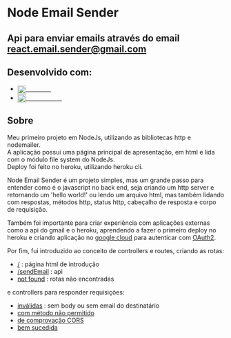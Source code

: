 # Node Email Sender
## Api para enviar emails através do email react.email.sender@gmail.com

## Desenvolvido com:
- <a href='https://nodejs.org/en/'><img width='20px' align='center' src='https://cdn.jsdelivr.net/gh/devicons/devicon/icons/nodejs/nodejs-original.svg'/> <strong style='color: #fdfdfd;'>NodeJS</strong></a>
- <a href='https://nodemailer.com/about/'><img width='20px' align='center' src='https://github.com/nodemailer.png'/> <strong style='color: #fdfdfd;'>Nodemailer</strong></a>

## Sobre
Meu primeiro projeto em NodeJs, utilizando as bibliotecas http e nodemailer. <br>
A aplicação possui uma página principal de apresentação, em html e lida com o módulo file system do NodeJs.<br>
Deploy foi feito no heroku, utilizando heroku cli.

Node Email Sender é um projeto simples, mas um grande passo para entender como é o javascript no back end, seja criando um http server e retornando um 'hello world!' ou lendo um arquivo html, mas também lidando com respostas, métodos http, status http, cabeçalho de resposta e corpo de requisição.

Também foi importante para criar experiência com aplicações externas como a api do gmail e o heroku, aprendendo a fazer o primeiro deploy no heroku e criando aplicação no <a href='https://cloud.google.com/'>google cloud</a> para autenticar com <a href='https://www.treinaweb.com.br/blog/o-que-e-oauth-2'>OAuth2</a>.

Por fim, fui introduzido ao conceito de controllers e routes, criando as rotas:
- <a href='https://node-email-sender-gves.herokuapp.com/'>/</a> : página html de introdução
- <a href='https://node-email-sender-gves.herokuapp.com/sendEmail'>/sendEmail</a> : api
- <a href='https://node-email-sender-gves.herokuapp.com/notFound'>not found</a> : rotas não encontradas

e controllers para responder requisições:
- <a href='https://developer.mozilla.org/en-US/docs/Web/HTTP/Status/400'>inválidas</a> : sem body ou sem email do destinatário
- <a href='https://developer.mozilla.org/en-US/docs/Web/HTTP/Status/405'>com método não permitido</a>
- <a href='https://developer.mozilla.org/en-US/docs/Glossary/Preflight_request'>de comprovação CORS</a>
- <a href='https://developer.mozilla.org/en-US/docs/Web/HTTP/Status/201'>bem sucedida</a>